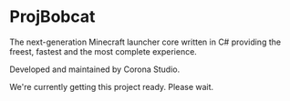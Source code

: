 # ProjBobcat
The next-generation Minecraft launcher core written in C# providing the freest, fastest and the most complete experience.

Developed and maintained by Corona Studio.

We're currently getting this project ready. Please wait.
